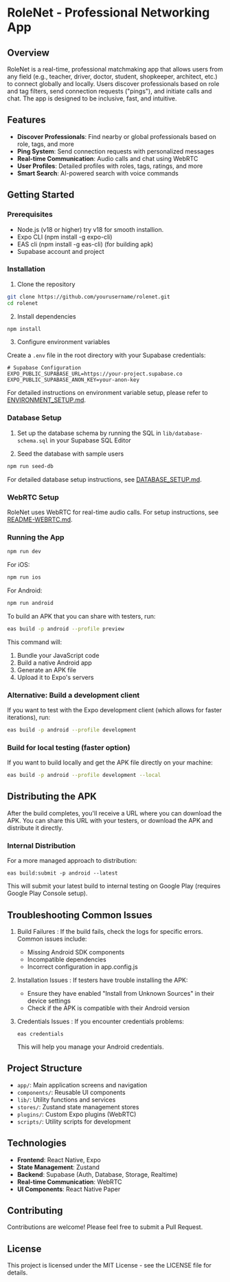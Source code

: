# RoleNet - Professional Networking App

## Overview

RoleNet is a real-time, professional matchmaking app that allows users from any field (e.g., teacher, driver, doctor, student, shopkeeper, architect, etc.) to connect globally and locally. Users discover professionals based on role and tag filters, send connection requests ("pings"), and initiate calls and chat. The app is designed to be inclusive, fast, and intuitive.

## Features

- **Discover Professionals**: Find nearby or global professionals based on role, tags, and more
- **Ping System**: Send connection requests with personalized messages
- **Real-time Communication**: Audio calls and chat using WebRTC
- **User Profiles**: Detailed profiles with roles, tags, ratings, and more
- **Smart Search**: AI-powered search with voice commands

## Getting Started

### Prerequisites

- Node.js (v18 or higher) try v18 for smooth installion. 
- Expo CLI  (npm install -g expo-cli)
- EAS cli (npm install -g eas-cli) (for building apk)
- Supabase account and project

### Installation

1. Clone the repository

```bash
git clone https://github.com/yourusername/rolenet.git
cd rolenet
```

2. Install dependencies

```bash
npm install
```

3. Configure environment variables

Create a `.env` file in the root directory with your Supabase credentials:

```
# Supabase Configuration
EXPO_PUBLIC_SUPABASE_URL=https://your-project.supabase.co
EXPO_PUBLIC_SUPABASE_ANON_KEY=your-anon-key
```

For detailed instructions on environment variable setup, please refer to [ENVIRONMENT_SETUP.md](./ENVIRONMENT_SETUP.md).

### Database Setup

1. Set up the database schema by running the SQL in `lib/database-schema.sql` in your Supabase SQL Editor

2. Seed the database with sample users

```bash
npm run seed-db
```

For detailed database setup instructions, see [DATABASE_SETUP.md](DATABASE_SETUP.md).

### WebRTC Setup

RoleNet uses WebRTC for real-time audio calls. For setup instructions, see [README-WEBRTC.md](README-WEBRTC.md).

### Running the App

```bash
npm run dev
```

For iOS:

```bash
npm run ios
```

For Android:

```bash
npm run android
```
To build an APK that you can share with testers, run:
```bash
eas build -p android --profile preview
```

This command will:
1. Bundle your JavaScript code
2. Build a native Android app
3. Generate an APK file
4. Upload it to Expo's servers

### Alternative: Build a development client
If you want to test with the Expo development client (which allows for faster iterations), run:
```bash
eas build -p android --profile development
```

### Build for local testing (faster option)
If you want to build locally and get the APK file directly on your machine:

```bash
eas build -p android --profile development --local
```



## Distributing the APK
After the build completes, you'll receive a URL where you can download the APK. You can share this URL with your testers, or download the APK and distribute it directly.

### Internal Distribution
For a more managed approach to distribution:

```
eas build:submit -p android --latest
```
This will submit your latest build to internal testing on Google Play (requires Google Play Console setup).

## Troubleshooting Common Issues
1. Build Failures : If the build fails, check the logs for specific errors. Common issues include:
   
   - Missing Android SDK components
   - Incompatible dependencies
   - Incorrect configuration in app.config.js
2. Installation Issues : If testers have trouble installing the APK:
   
   - Ensure they have enabled "Install from Unknown Sources" in their device settings
   - Check if the APK is compatible with their Android version
3. Credentials Issues : If you encounter credentials problems:
   
   ```
   eas credentials
   ```
   This will help you manage your Android credentials.

## Project Structure

- `app/`: Main application screens and navigation
- `components/`: Reusable UI components
- `lib/`: Utility functions and services
- `stores/`: Zustand state management stores
- `plugins/`: Custom Expo plugins (WebRTC)
- `scripts/`: Utility scripts for development

## Technologies

- **Frontend**: React Native, Expo
- **State Management**: Zustand
- **Backend**: Supabase (Auth, Database, Storage, Realtime)
- **Real-time Communication**: WebRTC
- **UI Components**: React Native Paper

## Contributing

Contributions are welcome! Please feel free to submit a Pull Request.

## License

This project is licensed under the MIT License - see the LICENSE file for details.